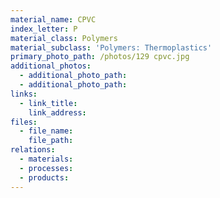 ```yaml
---
material_name: CPVC
index_letter: P
material_class: Polymers
material_subclass: 'Polymers: Thermoplastics'
primary_photo_path: /photos/129 cpvc.jpg
additional_photos:
  - additional_photo_path:
  - additional_photo_path:
links:
  - link_title:
    link_address:
files:
  - file_name:
    file_path:
relations:
  - materials:
  - processes:
  - products:
---
```



